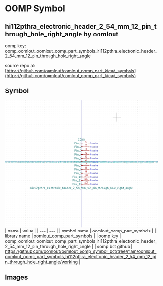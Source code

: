 # OOMP Symbol  
## hi112pthra_electronic_header_2_54_mm_12_pin_through_hole_right_angle  by oomlout  
  
oomp key: oomp_oomlout_oomlout_oomp_part_symbols_hi112pthra_electronic_header_2_54_mm_12_pin_through_hole_right_angle  
  
source repo at: [https://github.com/oomlout/oomlout_oomp_part_kicad_symbols](https://github.com/oomlout/oomlout_oomp_part_kicad_symbols)  
## Symbol  
  
[![working.png](working_600.png)](working.png)  
| name | value | 
| --- | --- | 
| symbol name | oomlout_oomp_part_symbols | 
| library name | oomlout_oomp_part_symbols | 
| oomp key | oomp_oomlout_oomlout_oomp_part_symbols_hi112pthra_electronic_header_2_54_mm_12_pin_through_hole_right_angle | 
| oomp bot github | https://github.com/oomlout/oomlout_oomp_symbol_bot/tree/main/oomlout_oomlout_oomp_part_symbols_hi112pthra_electronic_header_2_54_mm_12_pin_through_hole_right_angle/working | 
## Images  
